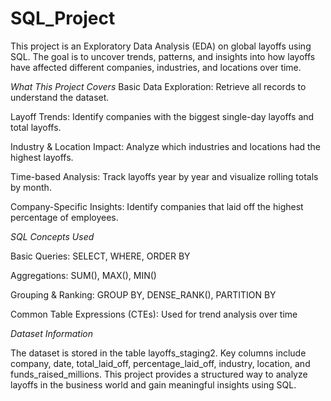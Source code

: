 # SQL_Project
This project is an Exploratory Data Analysis (EDA) on global layoffs using SQL. The goal is to uncover trends, patterns, and insights into how layoffs have affected different companies, industries, and locations over time.

*What This Project Covers*
Basic Data Exploration: Retrieve all records to understand the dataset.

Layoff Trends: Identify companies with the biggest single-day layoffs and total layoffs.

Industry & Location Impact: Analyze which industries and locations had the highest layoffs.

Time-based Analysis: Track layoffs year by year and visualize rolling totals by month.

Company-Specific Insights: Identify companies that laid off the highest percentage of employees.

*SQL Concepts Used*

Basic Queries: SELECT, WHERE, ORDER BY

Aggregations: SUM(), MAX(), MIN()

Grouping & Ranking: GROUP BY, DENSE_RANK(), PARTITION BY

Common Table Expressions (CTEs): Used for trend analysis over time

*Dataset Information*

The dataset is stored in the table layoffs_staging2.
Key columns include company, date, total_laid_off, percentage_laid_off, industry, location, and funds_raised_millions.
This project provides a structured way to analyze layoffs in the business world and gain meaningful insights using SQL.
